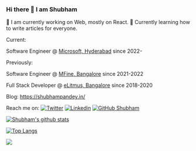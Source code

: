 ### Hi there 👋 I am Shubham




🔭 I am currently working on Web, mostly on React. 🌱 Currently learning how to write articles for everyone. 

<!-- 
⚡ Fun Fact: 
 -->
Current:

Software Engineer @ [Microsoft, Hyderabad](https://www.microsoft.com/) since 2022-

Previously:

Software Engineer @ [MFine, Bangalore](https://www.mfine.co) since 2021-2022

Full Stack Developer @ [eLitmus, Bangalore](https://github.com/elitmus/) since 2018-2020

Blog: https://shubhampandey.in/

Reach me on: 
[![Twitter](https://img.shields.io/twitter/follow/shubham9411?style=social)](https://twitter.com/shubham9411/)
[![Linkedin](https://img.shields.io/badge/-LinkedIn-0073b1?style=social&logo=Linkedin&link=https://www.linkedin.com/in/shubham9411/)](https://www.linkedin.com/in/shubham9411/)
[![GitHub Shubham](https://img.shields.io/github/followers/shubham9411?label=follow&style=social)](https://github.com/shubham9411)


[![Shubham's github stats](https://github-readme-stats.vercel.app/api?username=shubham9411&show_icons=true)](https://github.com/anuraghazra/github-readme-stats)

[![Top Langs](https://github-readme-stats.vercel.app/api/top-langs/?username=shubham9411&hide=php&layout=compact)](https://github.com/anuraghazra/github-readme-stats)

<!--
**shubham9411/shubham9411** is a ✨ _special_ ✨ repository because its `README.md` (this file) appears on your GitHub profile.

Here are some ideas to get you started:

- 🔭 I’m currently working on ...
- 🌱 I’m currently learning ...
- 👯 I’m looking to collaborate on ...
- 🤔 I’m looking for help with ...
- 💬 Ask me about ...
- 📫 How to reach me: ...
- 😄 Pronouns: ...
- ⚡ Fun fact: ...
-->
![](https://hit.yhype.me/github/profile?user_id=17598100)
